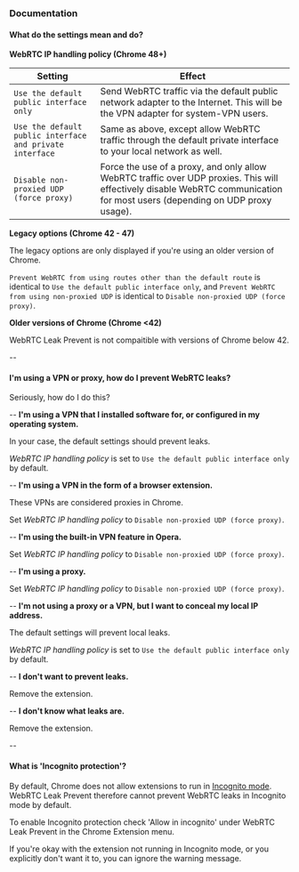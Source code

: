 ### Documentation

#### What do the settings mean and do?

**WebRTC IP handling policy (Chrome 48+)**

Setting | Effect 
--- | ---
`Use the default public interface only` | Send WebRTC traffic via the default public network adapter to the Internet. This will be the VPN adapter for system-VPN users.
`Use the default public interface and private interface` | Same as above, except allow WebRTC traffic through the default private interface to your local network as well.
`Disable non-proxied UDP (force proxy)` | Force the use of a proxy, and only allow WebRTC traffic over UDP proxies. This will effectively disable WebRTC communication for most users (depending on UDP proxy usage).

**Legacy options (Chrome 42 - 47)**

The legacy options are only displayed if you're using an older version of Chrome. 

`Prevent WebRTC from using routes other than the default route` is identical to `Use the default public interface only`, and `Prevent WebRTC from using non-proxied UDP` is identical to `Disable non-proxied UDP (force proxy)`.

**Older versions of Chrome (Chrome <42)**

WebRTC Leak Prevent is not compaitible with versions of Chrome below 42.

--
#### I'm using a VPN or proxy, how do I prevent WebRTC leaks?

Seriously, how do I do this?

--
**I'm using a VPN that I installed software for, or configured in my operating system.**

In your case, the default settings should prevent leaks.

*WebRTC IP handling policy* is set to `Use the default public interface only` by default.

--
**I'm using a VPN in the form of a browser extension.**

These VPNs are considered proxies in Chrome.

Set *WebRTC IP handling policy* to `Disable non-proxied UDP (force proxy)`.

--
**I'm using the built-in VPN feature in Opera.**

Set *WebRTC IP handling policy* to `Disable non-proxied UDP (force proxy)`.

--
**I'm using a proxy.**

Set *WebRTC IP handling policy* to `Disable non-proxied UDP (force proxy)`.

--
**I'm not using a proxy or a VPN, but I want to conceal my local IP address.**

The default settings will prevent local leaks.

*WebRTC IP handling policy* is set to `Use the default public interface only` by default.

--
**I don't want to prevent leaks.**

Remove the extension.

--
**I don't know what leaks are.**

Remove the extension.

--
#### What is 'Incognito protection'?

By default, Chrome does not allow extensions to run in [Incognito mode](https://support.google.com/chrome/answer/95464). WebRTC Leak Prevent therefore cannot prevent WebRTC leaks in Incognito mode by default.

To enable Incognito protection check 'Allow in incognito' under WebRTC Leak Prevent in the Chrome Extension menu.

If you're okay with the extension not running in Incognito mode, or you explicitly don't want it to, you can ignore the warning message.
